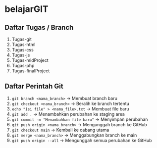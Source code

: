 # belajarGIT

## Daftar Tugas / Branch
1. Tugas-git  
2. Tugas-html  
3. Tugas-css  
4. Tugas-js  
5. Tugas-midProject  
6. Tugas-php  
7. Tugas-finalProject
## Daftar Perintah Git
1. `git branch <nama_branch>` → Membuat branch baru  
2. `git checkout <nama_branch>` → Beralih ke branch tertentu  
3. `echo "isi file" > <nama_file>.txt` → Membuat file baru  
4. `git add .` → Menambahkan perubahan ke staging area  
5. `git commit -m "Menambahkan file baru"` → Menyimpan perubahan  
6. `git push origin <nama_branch>` → Mengunggah branch ke GitHub  
7. `git checkout main` → Kembali ke cabang utama  
8. `git merge <nama_branch>` → Menggabungkan branch ke main  
9. `git push origin --all` → Mengunggah semua perubahan ke GitHub  
